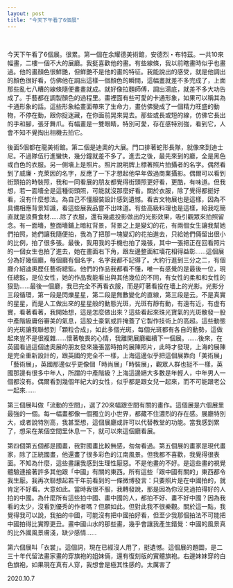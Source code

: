 ```yaml
---
layout: post
title: "今天下午看了6個展"
---
```


  
&nbsp;
&nbsp;


今天下午看了6個展。很累。第一個在余耀德美術館，安德烈・布特茲。一共10來幅畫，二樓一個不大的展廳。我挺喜歡他的畫。有些線條，我以前瞎畫時似乎也畫過。他的畫顏色很鮮艷，但鮮艷不是他的畫的特征。我能說出的感受，就是他調出的顏色很好看，仿佛他在調出這樣一個顏色的瞬間，這幅畫就差不多完成了，上面那些亂七八糟的線條隨便畫畫就成。就好像拉麵師傅，調出湯底，就差不多大功告成了。手藝都在調製顏色的過程里。畫裡面有些可愛的卡通形象，如果可以稱其為卡通形象的話。這些形象給畫面帶來了生命力，畫仿佛變成了一個精力旺盛的動物，不停在動，跟你捉迷藏，在你面前晃來晃去。那些或長或短的線，仿佛它長出的手和腳，張牙舞爪。有幅畫是一雙眼睛，特別可愛，存在感特別強，看到它，人會不知不覺掏出相機去拍它。

後面5個都在龍美術館。第二個是迪奧的大展。門口排著蛇形長隊，就像來到迪士尼。不過隊伍行進蠻快，幾分鐘就差不多了。進去之後，最先來到的廳，全是黑色或白色的衣服。另一側墻上是照片。照片說明牌上標著照片拍攝者的名字。偶然看到了威廉・克萊因的名字，反應了一下才想起他早年做過商業攝影。偶爾可以看到街頭拍的時裝照，我和一同看展的朋友都覺得街頭照更好看，更酷，有味道。但我想，若一面墻全是這種街頭照，可能就沒那麼好看。關於衣服，除了覺得都挺好看，沒有什麼想法。為自己不懂服裝設計感到遺憾。看古文物展也是這樣，因為不具備相應背景知識，看這些展我品嘗不出味道。有些高級料理也是這樣，給我吃簡直就是浪費食材……除了衣服，還有幾處投影做出的光影效果，吸引觀眾來拍照留念。有一面墻，整面墻鋪上暗紅背景，背景之上是變幻的花，有兩個女生讓我幫她們拍照，她們讓我隨便拍，我為了把那一塊變幻的花拍進去，只給她們倆留出很小的比例，拍了很多張。最後，我用我的手機也拍了幾張，其中一張把正在回看照片的一個女生也拍了進去，她在畫面右下角，跟左邊整面紅墻花相得益彰……這個展分為好幾個廳，每個廳有個名字，名字我都不記得了。大約行進到三分之二，有個廳介紹迪奧歷任藝術總監。他們的作品我都看不懂，唯一有感覺的是最後一位，現任總監，是位女性，她的作品我能看出與其他幾位的不同，有女性的柔和和女性的狠勁……最後一個廳，我已完全不再看衣服，而是盯著看投在墻上的光影。光影分三段循環，第一段是閃爍星星，第二段是無數變化的直線，第三段是云。不是真實的星星，而是人工做出來的星星般的動態光斑，光斑有靜有動，有遠有近，有虛有實，看著看著，我開始想，這是怎麼做出來？這些看起來珠光寶氣的光斑散發一股中產階級庸俗審美的氣息，這股土豪氣或許掩蓋了它製作技術上的高超。這些動態的光斑讓我聯想到「顆粒合成」，如此多個光斑，每個光斑都有各自的動勢，這做起來豈不是很複雜……懷著敬畏的心情，我離開展廳繼續下一個展。……後來，在英國看過這個迪奧展的朋友發來幾張當時拍的展陳照片，此時才發現，上海的展陳是完全重新設計的，跟英國的完全不一樣，上海這邊似乎把這個展靠向「美術展」「藝術展」，英國那邊似乎更像個「時尚展」「時裝展」，觀眾人群也挺不一樣，英國那邊有很多中年人，所謂的中產階級？上海這邊絕大多數是年輕人，中年男人一個都沒有。偶爾看到幾個年紀大的女性，似乎都是跟女兒一起來，而不可能跟老公一起來……

第三個展叫做「流動的空間」，選了20來幅跟空間有關的畫作。這個展是六個展里最強的一個。每一幅畫都像一個獨立的小世界，都藏不住濃烈的存在感。展廳特別大，或者說特別高，我甚至想，這個展廳或許可以代替教堂的功能。當我感到累了，想呆在某個空間里休息一下，就可以來這個廳看展。

第四個第五個都是國畫，我對國畫比較無感，匆匆看過。第五個展的畫家是現代畫家，除了正統國畫，他還畫了很多彩色的江南風景。但我都不喜歡，我覺得很表面。不知為什麼，這些畫讓我感到生理性厭惡。不是他畫的不好。是這些畫的視覺體驗連接著許多其他跟「中國」有關的東西。所有這些「跟中國有關的」東西都令我生厭。我再次聯想起若干年前看到的一條微博發言：只要照片是在中國拍的，就肯定不好看。大意如此。當時我很不服，我轉發說，那是因為你沒見過拍得好的人拍的中國。為什麼所有這些拍中國、畫中國的人，都拍不好、畫不好中國？因為我看的太少，沒看到優秀的作者嗎？但願如此。但對此我不很樂觀。關於這一點，我覺得我可以說，我拍的中國，可能沒有把中國拍好看，但至少我那個拍法不可能把中國拍得比實際更丑。畫中國山水的那些畫，幾乎會讓我產生錯覺：中國的風景真的比外國風景膚淺，缺少感情……

第六個展叫「衣裳」。這個詞，現在已經沒人用了，挺遺憾。這個展的題圖，是二三十年代留法畫家畫的穿旗袍的姐妹倆，還有復刻版的實體旗袍。右邊妹妹穿的白色旗袍，如果現在真有人穿，我想會是極其性感的。太厲害了

2020.10.7